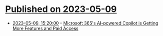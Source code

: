 # [Published on 2023-05-09](index.md)

* [2023-05-09, 15:20:00](https://slashdot.org/story/23/05/09/1348256/microsoft-365s-ai-powered-copilot-is-getting-more-features-and-paid-access?utm_source=rss1.0mainlinkanon&utm_medium=feed) - [Microsoft 365's AI-powered Copilot is Getting More Features and Paid Access](https://slashdot.org/story/23/05/09/1348256/microsoft-365s-ai-powered-copilot-is-getting-more-features-and-paid-access?utm_source=rss1.0mainlinkanon&utm_medium=feed)
